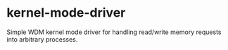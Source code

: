 # kernel-mode-driver
Simple WDM kernel mode driver for handling read/write memory requests into arbitrary processes.
